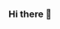 ### Hi there 👋

<!--
**aeokseung/aeokseung** is a ✨ _special_ ✨ repository because its `README.md` (this file) appears on your GitHub profile.
![aeokseung's GitHub stats](https://github-readme-stats.vercel.app/api?username=aeokseung&show_icons=true&theme=radical)
